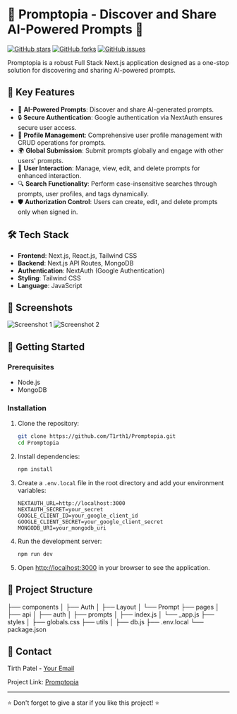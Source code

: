 # 🌟 Promptopia - Discover and Share AI-Powered Prompts 🌟

[![GitHub stars](https://img.shields.io/github/stars/T1rth1/Promptopia)](https://github.com/T1rth1/Promptopia/stargazers)
[![GitHub forks](https://img.shields.io/github/forks/T1rth1/Promptopia)](https://github.com/T1rth1/Promptopia/network)
[![GitHub issues](https://img.shields.io/github/issues/T1rth1/Promptopia)](https://github.com/T1rth1/Promptopia/issues)

Promptopia is a robust Full Stack Next.js application designed as a one-stop solution for discovering and sharing AI-powered prompts.

## 🚀 Key Features

- 🤖 **AI-Powered Prompts**: Discover and share AI-generated prompts.
- 🔒 **Secure Authentication**: Google authentication via NextAuth ensures secure user access.
- 👤 **Profile Management**: Comprehensive user profile management with CRUD operations for prompts.
- 🌍 **Global Submission**: Submit prompts globally and engage with other users' prompts.
- 🔄 **User Interaction**: Manage, view, edit, and delete prompts for enhanced interaction.
- 🔍 **Search Functionality**: Perform case-insensitive searches through prompts, user profiles, and tags dynamically.
- 🛡️ **Authorization Control**: Users can create, edit, and delete prompts only when signed in.

## 🛠️ Tech Stack

- **Frontend**: Next.js, React.js, Tailwind CSS
- **Backend**: Next.js API Routes, MongoDB
- **Authentication**: NextAuth (Google Authentication)
- **Styling**: Tailwind CSS
- **Language**: JavaScript

## 📸 Screenshots

![Screenshot 1](link_to_screenshot1)
![Screenshot 2](link_to_screenshot2)

## 🏁 Getting Started

### Prerequisites

- Node.js
- MongoDB

### Installation

1. Clone the repository:
    ```bash
    git clone https://github.com/T1rth1/Promptopia.git
    cd Promptopia
    ```

2. Install dependencies:
    ```bash
    npm install
    ```

3. Create a `.env.local` file in the root directory and add your environment variables:
    ```env
    NEXTAUTH_URL=http://localhost:3000
    NEXTAUTH_SECRET=your_secret
    GOOGLE_CLIENT_ID=your_google_client_id
    GOOGLE_CLIENT_SECRET=your_google_client_secret
    MONGODB_URI=your_mongodb_uri
    ```

4. Run the development server:
    ```bash
    npm run dev
    ```

5. Open [http://localhost:3000](http://localhost:3000) in your browser to see the application.

## 📂 Project Structure

├── components
│ ├── Auth
│ ├── Layout
│ └── Prompt
├── pages
│ ├── api
│ ├── auth
│ ├── prompts
│ ├── index.js
│ └── _app.js
├── styles
│ ├── globals.css
├── utils
│ ├── db.js
├── .env.local
└── package.json

## 📧 Contact

Tirth Patel - [Your Email](mailto:tirthpatel4822@gmail.com)

Project Link: [Promptopia](https://github.com/T1rth1/Promptopia)

---

⭐️ Don't forget to give a star if you like this project! ⭐️
